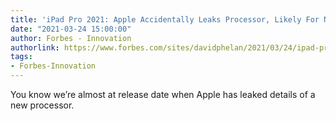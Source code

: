 ```yaml
---
title: 'iPad Pro 2021: Apple Accidentally Leaks Processor, Likely For New Tablet'
date: "2021-03-24 15:00:00"
author: Forbes - Innovation
authorlink: https://www.forbes.com/sites/davidphelan/2021/03/24/ipad-pro-2021-apple-accidentally-leaks-processor-likely-for-new-tablet/
tags:
- Forbes-Innovation
---
```

You know we’re almost at release date when Apple has leaked details of a new processor.